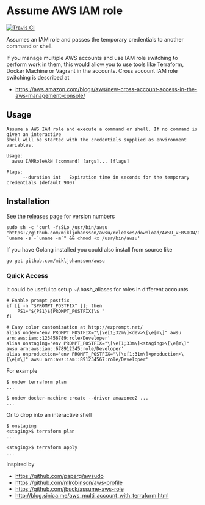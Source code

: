 # Assume AWS IAM role
[![Travis CI](https://img.shields.io/travis/mikljohansson/awsu/master.svg)](https://travis-ci.org/mikljohansson/awsu)

Assumes an IAM role and passes the temporary credentials to another command or shell.

If you manage multiple AWS accounts and use IAM role switching to perform work in them, this would
allow you to use tools like Terraform, Docker Machine or Vagrant in the accounts. Cross account
IAM role switching is described at

* https://aws.amazon.com/blogs/aws/new-cross-account-access-in-the-aws-management-console/

## Usage

```
Assume a AWS IAM role and execute a command or shell. If no command is given an interactive
shell will be started with the credentials supplied as environment variables.

Usage:
  awsu IAMRoleARN [command] [args]... [flags]

Flags:
      --duration int   Expiration time in seconds for the temporary credentials (default 900)
```

## Installation
See the [releases page](https://github.com/mikljohansson/awsu/releases) for version numbers

```
sudo sh -c 'curl -fsSLo /usr/bin/awsu "https://github.com/mikljohansson/awsu/releases/download/AWSU_VERSION/awsu-`uname -s`-`uname -m`" && chmod +x /usr/bin/awsu'
```

If you have Golang installed you could also install from source like

```
go get github.com/mikljohansson/awsu
```

### Quick Access
It could be useful to setup ~/.bash_aliases for roles in different accounts

```
# Enable prompt postfix
if [[ -n "$PROMPT_POSTFIX" ]]; then
    PS1="${PS1}${PROMPT_POSTFIX}\$ "
fi

# Easy color customization at http://ezprompt.net/
alias ondev='env PROMPT_POSTFIX="\[\e[1;32m\]<dev>\[\e[m\]" awsu arn:aws:iam::123456789:role/Developer'
alias onstaging='env PROMPT_POSTFIX="\[\e[1;33m\]<staging>\[\e[m\]" awsu arn:aws:iam::678912345:role/Developer'
alias onproduction='env PROMPT_POSTFIX="\[\e[1;31m\]<production>\[\e[m\]" awsu arn:aws:iam::891234567:role/Developer'
```

For example

```
$ ondev terraform plan
...

$ ondev docker-machine create --driver amazonec2 ...
...
```

Or to drop into an interactive shell

```
$ onstaging
<staging>$ terraform plan
...

<staging>$ terraform apply
...
```

Inspired by

* https://github.com/paperg/awsudo
* https://github.com/mlrobinson/aws-profile
* https://github.com/jbuck/assume-aws-role
* http://blog.sinica.me/aws_multi_account_with_terraform.html

